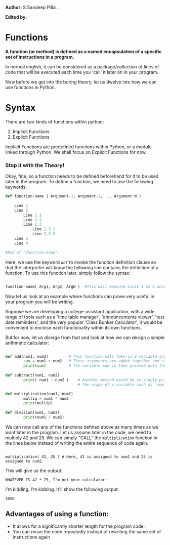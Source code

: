 **Author:** S Sandeep Pillai.

**Edited by:**


# Functions

**A function (or method) is defined as a named encapsulation of a specific set of instructions in a program.** 

In normal english, it can be considered as a package/collection of lines of code that will be executed each time you 'call' it later on in your program.

Now before we get into the boring theory, let us dwelve into how we can use functions in Python.

# Syntax

There are two kinds of functions within python: 
1) Implicit Functions
2) Explicit Functions

Implicit Functions are predefined functions within Python, or a module linked through Python. We shall focus on Explicit Functions 
for now.

### Stop it with the Theory! 

Okay, fine, so a function needs to be defined beforehand for it to be used later in the program. To define a function, we need
to use the following keywords:

```python
def function-name ( Argument-1, Argument-2, ... Argument-N )
    
    Line 1
    Line 2
        Line 2.1
        Line 2.2
        Line 2.3
            Line 2.3.1
            Line 2.3.2
    Line 3
    Line 4

#End of "function-name".
``` 
Here, we use the keyword *`def`* to invoke the function definition clause so that the interpreter will know the following line
contains the definition of a function. To use this function later, simply follow the syntax:

```python

function-name( Arg1, Arg2, ArgN )  #This will execute Lines 1 to 4 once.

```

Now let us look at an example where functions can prove very useful in your program you will be writing.

Suppose we are developing a college-assistant application, with a wide range of tools such as a 'time table manager', 'announcements viewer', 'test date reminders', and the very popular 'Class Bunker Calculator', it would be convenient to enclose each functionality within its own functions.


But for now, let us diverge from that and look at how we can design a simple arithmetic calculator:

```python

def add(num1, num2)         # This function will take in 2 variable arguments.
        sum = num1 + num2   # These arguments are added together and stored in the variable 'sum'.
        print(sum)          # The variable sum is then printed onto the console.
        
def subtract(num1, num2)
        print( num1 - num2 )    # Another method would be to simply print out the compount statement as shown, avoiding the 
                                # the usage of a variable such as 'sum', helping reduce memory usage.

def multiplication(num1, num2)
        multip = num1 * num2
        print(multip)
        
def division(num1, num2)
        print(num1 / num2)


```
We can now call any of the functions defined above as many times as we want later in the program. Let us assume later in the code, we need to multiply 42 and 25. We can simply "CALL" the `multiplication` function in the lines below instead of writing the entire sequence of code again.
```python3
 
multiplication( 42, 25 ) # Here, 42 is assigned to num1 and 25 is assigned to num2.

```

This will give us the output:
```
WHATEVER IS 42 * 25, I'm not your calculator!
```

I'm kidding, I'm kidding. It'll show the following output:

```
1050
```

## Advantages of using a function:

  * It allows for a significantly shorter length for the program code. 
  * You can reuse the code repeatedly instead of rewriting the same set of instructions again
